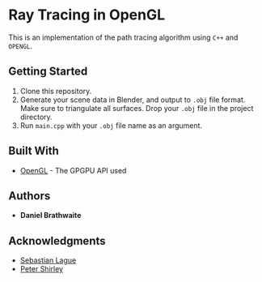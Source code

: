 # Ray Tracing in OpenGL

This is an implementation of the path tracing algorithm using `C++` and `OPENGL`.

## Getting Started

1. Clone this repository.
2. Generate your scene data in Blender, and output to `.obj` file format. Make sure to triangulate all surfaces. Drop your `.obj` file in the project directory.
3. Run `main.cpp` with your `.obj` file name as an argument.

## Built With

* [OpenGL](https://www.opengl.org/) - The GPGPU API used

## Authors

* **Daniel Brathwaite**

## Acknowledgments

* [Sebastian Lague](https://www.youtube.com/watch?v=Qz0KTGYJtUk)
* [Peter Shirley](https://raytracing.github.io/)
